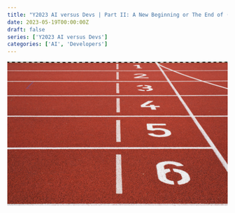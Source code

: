 ```yaml
---
title: "Y2023 AI versus Devs | Part II: A New Beginning or The End of (Human) Programming"
date: 2023-05-19T00:00:00Z
draft: false
series: ['Y2023 AI versus Devs']
categories: ['AI', 'Developers']
---
```


![Unsplash | Austris Augusts](/austris-augusts-52p1K0d0euM-unsplash.jpg)

